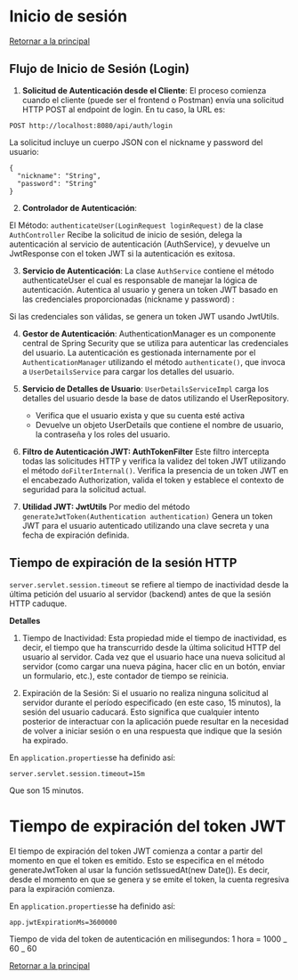 # Inicio de sesión

[Retornar a la principal](../../README.md)

## Flujo de Inicio de Sesión (Login)

1. **Solicitud de Autenticación desde el Cliente**: El proceso comienza cuando el cliente (puede ser el frontend o Postman) envía una solicitud HTTP POST al endpoint de login. En tu caso, la URL es:

```
POST http://localhost:8080/api/auth/login
```

La solicitud incluye un cuerpo JSON con el nickname y password del usuario:

```
{
  "nickname": "String",
  "password": "String"
}
```

2. **Controlador de Autenticación**:

El Método: `authenticateUser(LoginRequest loginRequest)` de la clase `AuthController` Recibe la solicitud de inicio de sesión, delega la autenticación al servicio de autenticación (AuthService), y devuelve un JwtResponse con el token JWT si la autenticación es exitosa.

3. **Servicio de Autenticación**: La clase `AuthService` contiene el método authenticateUser el cual es responsable de manejar la lógica de autenticación. Autentica al usuario y genera un token JWT basado en las credenciales proporcionadas (nickname y password) :

Si las credenciales son válidas, se genera un token JWT usando JwtUtils.

4. **Gestor de Autenticación**: AuthenticationManager es un componente central de Spring Security que se utiliza para autenticar las credenciales del usuario. La autenticación es gestionada internamente por el `AuthenticationManager` utilizando el método `authenticate()`, que invoca a `UserDetailsService` para cargar los detalles del usuario.

5. **Servicio de Detalles de Usuario**: `UserDetailsServiceImpl` carga los detalles del usuario desde la base de datos utilizando el UserRepository.

   - Verifica que el usuario exista y que su cuenta esté activa
   - Devuelve un objeto UserDetails que contiene el nombre de usuario, la contraseña y los roles del usuario.

6. **Filtro de Autenticación JWT: AuthTokenFilter** Este filtro intercepta todas las solicitudes HTTP y verifica la validez del token JWT utilizando el método `doFilterInternal()`. Verifica la presencia de un token JWT en el encabezado Authorization, valida el token y establece el contexto de seguridad para la solicitud actual.

7. **Utilidad JWT: JwtUtils** Por medio del método `generateJwtToken(Authentication authentication)` Genera un token JWT para el usuario autenticado utilizando una clave secreta y una fecha de expiración definida.

## Tiempo de expiración de la sesión HTTP

`server.servlet.session.timeout` se refiere al tiempo de inactividad desde la última petición del usuario al servidor (backend) antes de que la sesión HTTP caduque.

**Detalles**

1. Tiempo de Inactividad: Esta propiedad mide el tiempo de inactividad, es decir, el tiempo que ha transcurrido desde la última solicitud HTTP del usuario al servidor. Cada vez que el usuario hace una nueva solicitud al servidor (como cargar una nueva página, hacer clic en un botón, enviar un formulario, etc.), este contador de tiempo se reinicia.

2. Expiración de la Sesión: Si el usuario no realiza ninguna solicitud al servidor durante el período especificado (en este caso, 15 minutos), la sesión del usuario caducará. Esto significa que cualquier intento posterior de interactuar con la aplicación puede resultar en la necesidad de volver a iniciar sesión o en una respuesta que indique que la sesión ha expirado.

En `application.properties`se ha definido así:

```
server.servlet.session.timeout=15m
```

Que son 15 minutos.

# Tiempo de expiración del token JWT

El tiempo de expiración del token JWT comienza a contar a partir del momento en que el token es emitido. Esto se especifica en el método generateJwtToken al usar la función setIssuedAt(new Date()). Es decir, desde el momento en que se genera y se emite el token, la cuenta regresiva para la expiración comienza.

En `application.properties`se ha definido así:

```
app.jwtExpirationMs=3600000
```

Tiempo de vida del token de autenticación en milisegundos: 1 hora = 1000 _ 60 _ 60

[Retornar a la principal](../../README.md)
